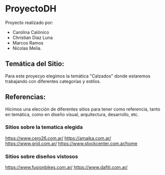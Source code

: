 # ProyectoDH

Proyecto realizado por:
- Carolina Calónico
- Christian Diaz Luna
- Marcos Ramos
- Nicolas Melia.


## Temática del Sitio: 
Para este proyecyo elegimos la temática "Calzados" donde 
estaremos trabajando con diferentes categorías y estilos.

## Referencias: 
Hicimos una elección de diferentes sitios para tener como 
referencia, tanto en temática, como en diseño visual,
arquitectura, desarrollo, etc.

### Sitios sobre la tematica elegida
https://www.cero26.com.ar/
https://amaika.com.ar/
https://www.grid.com.ar/
https://www.stockcenter.com.ar/home

### Sitios sobre diseños vistosos
https://www.fusionbikes.com.ar/
https://www.dafiti.com.ar/
